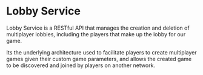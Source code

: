 # Lobby Service

Lobby Service is a RESTful API that manages the creation and deletion of multiplayer lobbies, including the players that make up the lobby for our game.

Its the underlying architecture used to facilitate players to create multiplayer games given their custom game parameters, and allows the created game to be discovered and joined by players on another network.